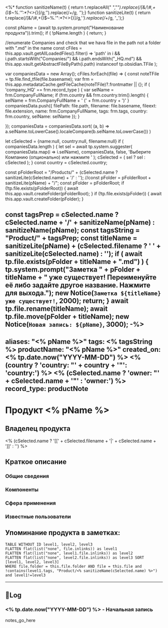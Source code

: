 <%*
function sanitizeName(t) { return t.replaceAll(" ","_").replace(/[&\/\\#,+()$~%.'":*?<>{}]/g,'_').replace(/_+/g, '_');}
function sanitizeLite(t) { return t.replace(/[&\/\\#,+()$~%.'":*?<>{}]/g,'_').replace(/_+/g, '_');}

const pName = (await tp.system.prompt("Наименование продукта")).trim();
if ( !pName.length ) { return; }

//enumerate Companies and check that we hava file in the path not a folder with ".md" in the name
const cFiles = this.app.vault.getAllLoadedFiles().filter(i => 'path' in i && 
 	i.path.startsWith("Companies/") && 
 	i.path.endsWith("_HQ.md") && 
 	this.app.vault.getAbstractFileByPath(i.path) instanceof tp.obsidian.TFile
 );

var companiesData = new Array();
cFiles.forEach((file) => {
  const noteTFile = tp.file.find_tfile(file.basename);
  var frm = this.app.metadataCache.getFileCache(noteTFile)?.frontmatter || {};
  if ( 'company_HQ' == frm.record_type ) {
	var selName = frm.CompanyFullName;
	if (frm.country && frm.country.trim().length) {
		selName = frm.CompanyFullName + '   (' + frm.country + ')'
	}
	companiesData.push({
		filePath: file.path,
		filename: file.basename,
		fileext: file.extension,
		name: frm.CompanyFullName,
		tags: frm.tags,
		country: frm.country,
		selName: selName
	});
  }
	
});
companiesData = companiesData.sort( (a, b) => a.selName.toLowerCase().localeCompare(b.selName.toLowerCase()) )

let cSelected = {name:null, country:null, filename:null}
if ( companiesData.length ) {
	let sel = await tp.system.suggester(
		companiesData.map(i => i.selName),
		companiesData, false, 'Выберите Компанию (опционально) или нажмите <Esc>'
		);
	cSelected = ( sel ? sel : cSelected );
}
const country = cSelected.country;

const pFolderRoot = "/Products/" + (cSelected.name ? sanitizeLite(cSelected.name) + '/' : '');
//const pFolder = pFolderRoot + sanitizeLite(pName) + "/";
const pFolder = pFolderRoot;
if (!tp.file.exists(pFolderRoot)) {
	await this.app.vault.createFolder(pFolderRoot);
}
if (!tp.file.exists(pFolder)) {
	await this.app.vault.createFolder(pFolder);
}

const tagsPrep = cSelected.name ? cSelected.name + '/' + sanitizeName(pName) : sanitizeName(pName);
const tagsString =  "Product/" +  tagsPrep;
const titleName = sanitizeLite(pName) + (cSelected.filename ? ' ' + sanitizeLite(cSelected.name) : '');
if ( await tp.file.exists(pFolder + titleName + ".md") ) {
	tp.system.prompt("Заметка " + pFolder + titleName +
	 " уже существует! Переименуйте её либо задайте другое название. Нажмите <Enter> для выхода.");
	new Notice(`Заметка ${titleName} уже существует!`, 2000);
	return;
}
await tp.file.rename(titleName);
await tp.file.move(pFolder + titleName);
new Notice(`Новая запись: ${pName}`, 3000);
-%>
---
aliases: "<% pName %>"
tags: <% tagsString %>
productName: "<% pName %>"
created_on: <% tp.date.now("YYYY-MM-DD") %>
<% (country ? 'country: "' + country + '"': 'country:') %>
<% (cSelected.name ? 'owner: "' + cSelected.name + '"' : 'owner:') %>
record_type: productNote
---

# Продукт <% pName %>

## Владелец продукта
<% (cSelected.name ? '[[' + cSelected.filename + '|' + cSelected.name + ']]' : '') %>

## Краткое описание
### Общие сведения
### Компоненты
### Сфера применения
### Известные пользователи

## Упоминание продукта в заметках:
```dataview
TABLE WITHOUT ID level1, level2, level3
FLATTEN flat(list("none", file.inlinks)) as level1
FLATTEN flat(list("none", level1.file.inlinks)) as level2 
FLATTEN flat(list("none", level2.file.inlinks)) as level3 SORT [level1, level2, level3]
WHERE file.folder = this.file.folder AND file = this.file and !contains(level1.tags, "Product/<% sanitizeName(cSelected.name) %>") and level1!=level3
```

---
## 📝Log

### <% tp.date.now("YYYY-MM-DD") %> - Начальная запись

notes_go_here
